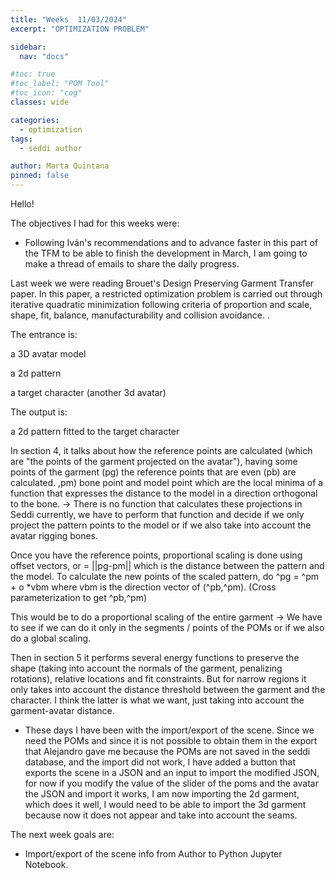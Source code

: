 ```yaml
---
title: "Weeks  11/03/2024"
excerpt: "OPTIMIZATION PROBLEM"

sidebar:
  nav: "docs"

#toc: true
#toc_label: "POM Tool"
#toc_icon: "cog"
classes: wide

categories:
  - optimization
tags:
  - seddi author

author: Marta Quintana
pinned: false
---
```


Hello!

The objectives I had for this weeks were:

- Following Iván's recommendations and to advance faster in this part of the TFM to be able to finish the development in March, I am going to make a thread of emails to share the daily progress.

Last week we were reading Brouet's Design Preserving Garment Transfer paper. In this paper, a restricted optimization problem is carried out through iterative quadratic minimization following criteria of proportion and scale, shape, fit, balance, manufacturability and collision avoidance. .

The entrance is:

a 3D avatar model

a 2d pattern

a target character (another 3d avatar)

The output is:

a 2d pattern fitted to the target character

In section 4, it talks about how the reference points are calculated (which are "the points of the garment projected on the avatar"), having some points of the garment (pg) the reference points that are even (pb) are calculated. ,pm) bone point and model point which are the local minima of a function that expresses the distance to the model in a direction orthogonal to the bone. -> There is no function that calculates these projections in Seddi currently, we have to perform that function and decide if we only project the pattern points to the model or if we also take into account the avatar rigging bones.

Once you have the reference points, proportional scaling is done using offset vectors, or = ||pg-pm|| which is the distance between the pattern and the model. To calculate the new points of the scaled pattern, do
^pg = ^pm + o \*vbm
where vbm is the direction vector of (^pb,^pm). (Cross parameterization to get ^pb,^pm)

This would be to do a proportional scaling of the entire garment -> We have to see if we can do it only in the segments / points of the POMs or if we also do a global scaling.

Then in section 5 it performs several energy functions to preserve the shape (taking into account the normals of the garment, penalizing rotations), relative locations and fit constraints. But for narrow regions it only takes into account the distance threshold between the garment and the character. I think the latter is what we want, just taking into account the garment-avatar distance.

- These days I have been with the import/export of the scene.
  Since we need the POMs and since it is not possible to obtain them in the export that Alejandro gave me because the POMs are not saved in the seddi database, and the import did not work, I have added a button that exports the scene in a JSON and an input to import the modified JSON, for now if you modify the value of the slider of the poms and the avatar the JSON and import it works, I am now importing the 2d garment, which does it well, I would need to be able to import the 3d garment because now it does not appear and take into account the seams.

The next week goals are:

- Import/export of the scene info from Author to Python Jupyter Notebook.
